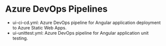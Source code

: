 # Azure DevOps Pipelines

- ui-ci-cd.yml: Azure DevOps pipeline for Angular application deployment to Azure Static Web Apps.
- ui-unittest.yml: Azure DevOps pipeline for Angular application unit testing.